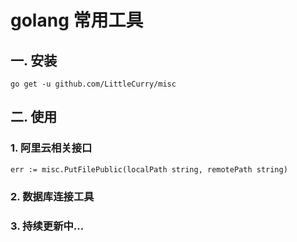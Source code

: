 # golang 常用工具

## 一. 安装

```
go get -u github.com/LittleCurry/misc
```

## 二. 使用

### 1. 阿里云相关接口

```
err := misc.PutFilePublic(localPath string, remotePath string)
```

### 2. 数据库连接工具

### 3. 持续更新中...